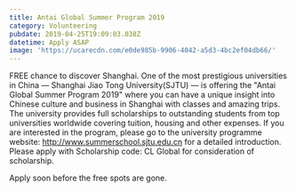 ```yaml
---
title: Antai Global Summer Program 2019
category: Volunteering
pubdate: 2019-04-25T19:09:03.038Z
datetime: Apply ASAP
image: 'https://ucarecdn.com/e0de985b-9906-4042-a5d3-4bc2ef04db66/'
---
```

FREE chance to discover Shanghai. One of the most prestigious universities in China — Shanghai Jiao Tong University(SJTU) — is offering the "Antai Global Summer Program 2019" where you can have a unique insight into Chinese culture and business in Shanghai with classes and amazing trips. The university provides full scholarships to outstanding students from top universities worldwide covering tuition, housing and other expenses. If you are interested in the program, please go to the university programme website: http://www.summerschool.sjtu.edu.cn for a detailed introduction. Please apply with Scholarship code: CL Global for consideration of scholarship.

Apply soon before the free spots are gone.
